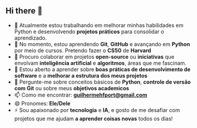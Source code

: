 ## Hi there 👋

- 🔭 Atualmente estou trabalhando em melhorar minhas habilidades em Python e desenvolvendo **projetos práticos** para consolidar o aprendizado.
- 🌱 No momento, estou aprendendo **Git**, **GitHub** e avançando em **Python** por meio de cursos. Pretendo fazer o **CS50** de **Harvard**
- 👯 Procuro colaborar em projetos **open-source** ou **iniciativas** que envolvam **inteligência artificial** e **algoritmos**, áreas que me fascinam.
- 🤔 Estou aberto a aprender sobre **boas práticas de desenvolvimento de software** e a **melhorar a estrutura dos meus projetos**
- 💬 Pergunte-me sobre conceitos básicos de **Python**, **controle de versão com Git** ou sobre meus **objetivos academicos**
- 📫 Como me encontrar: **guilhermehfport@gmail.com**
- 😄 Pronomes: **Ele/Dele**
- ⚡ Sou apaixonado por **tecnologia** e **IA**, e gosto de me desafiar com projetos que me ajudam **a aprender coisas novas** todos os dias!

